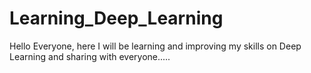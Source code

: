 # Learning_Deep_Learning

Hello Everyone, here I will be learning and improving my skills on Deep Learning and sharing with everyone.....
